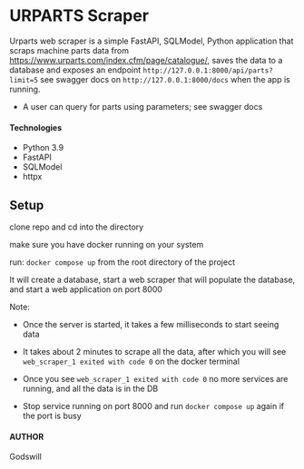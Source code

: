 # URPARTS Scraper

Urparts web scraper is a simple FastAPI, SQLModel, Python application that scraps machine parts data from https://www.urparts.com/index.cfm/page/catalogue/,
saves the data to a database and exposes an endpoint `http://127.0.0.1:8000/api/parts?limit=5` see swagger docs on `http://127.0.0.1:8000/docs` when the app is running.

- A user can query for parts using parameters; see swagger docs

#### Technologies

- Python 3.9
- FastAPI
- SQLModel
- httpx

## Setup

clone repo and cd into the directory

make sure you have docker running on your system

run: `docker compose up` from the root directory of the project

It will create a database, start a web scraper that will populate the database, and start a web application on port 8000

Note:

- Once the server is started, it takes a few milliseconds to start seeing data
- It takes about 2 minutes to scrape all the data, after which you will see `web_scraper_1 exited with code 0` on the docker terminal
- Once you see `web_scraper_1 exited with code 0` no more services are running, and all the data is in the DB

- Stop service running on port 8000 and run `docker compose up` again if the port is busy

#### AUTHOR

Godswill
